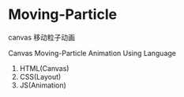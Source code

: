 # Moving-Particle
canvas 移动粒子动画    


Canvas Moving-Particle Animation
Using Language
1. HTML(Canvas)
2. CSS(Layout)
3. JS(Animation)

